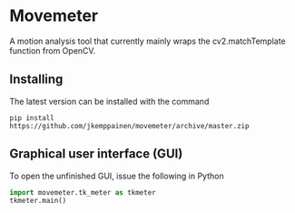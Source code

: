 <h1>Movemeter</h1>
A motion analysis tool that currently mainly wraps the cv2.matchTemplate function from OpenCV.

<h2>Installing</h2>

The latest version can be installed with the command

```
pip install https://github.com/jkemppainen/movemeter/archive/master.zip
```


<h2>Graphical user interface (GUI)</h2>

To open the unfinished GUI, issue the following in Python

```python
import movemeter.tk_meter as tkmeter
tkmeter.main()
```

